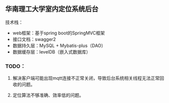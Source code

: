 ## 华南理工大学室内定位系统后台

技术栈：
 - web框架：基于spring boot的SpringMVC框架
 - 接口文档：swagger2
 - 数据持久层：MySQL + Mybatis-plus（DAO）
 - 数据缓存层：levelDB（嵌入式数据库）
 
### TODO：
1. 解决客户端可能出现mqtt连接不正常关闭，导致后台系统相关线程无法正常回收的问题。

2. 定位算法不够准确、效率低的问题。
